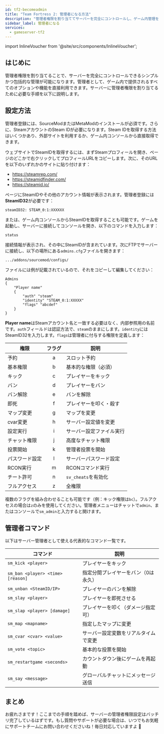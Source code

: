 ```yaml
---
id: tf2-becomeadmin
title: "Team Fortress 2: 管理者になる方法"
description: "管理者権限を割り当ててサーバーを完全にコントロールし、ゲーム内管理を強化する方法をチェック → 今すぐ詳しく見る"
sidebar_label: 管理者になる
services:
  - gameserver-tf2
---
```


import InlineVoucher from '@site/src/components/InlineVoucher';



## はじめに

管理者権限を割り当てることで、サーバーを完全にコントロールできるシンプルかつ包括的な管理が可能になります。管理者として、ゲーム内で提供されるすべてのオプションや機能を直接利用できます。サーバーに管理者権限を割り当てるために必要な手順を以下に説明します。

<InlineVoucher />



## 設定方法

管理者登録には、SourceModまたはMetaModのインストールが必須です。さらに、SteamアカウントのSteam IDが必要になります。Steam IDを取得する方法はいくつかあり、外部サイトを利用するか、ゲーム内コンソールから直接取得できます。


ウェブサイトでSteamIDを取得するには、まずSteamプロフィールを開き、ページのどこかで右クリックしてプロフィールURLをコピーします。次に、そのURLを以下のいずれかのサイトに貼り付けます：

- https://steamrep.com/
- https://steamidfinder.com/
- https://steamid.io/

ページにSteamIDやその他のアカウント情報が表示されます。管理者登録には**SteamID32**が必要です：

```
steamID32: STEAM_0:1:XXXXXX
```

または、ゲーム内コンソールからSteamIDを取得することも可能です。ゲームを起動し、サーバーに接続してコンソールを開き、以下のコマンドを入力します：

```
status
```

接続情報が表示され、その中にSteamIDが含まれています。次にFTPでサーバーに接続し、以下の場所にある`admins.cfg`ファイルを開きます：

```
.../addons/sourcemod/configs/
```

ファイルには例が記載されているので、それをコピーして編集してください：

```
Admins
{
	"Player name"
	{
		"auth" "steam"
		"identity" "STEAM_0:1:XXXXX"
		"flags" "abcdef"
	}
}
```

**Player name**はSteamアカウント名と一致する必要はなく、内部参照用の名前です。`auth`フィールドは認証方法で、`steam`のままにします。`identity`にはSteamID32を入力します。`flags`は管理者に付与する権限を定義します：

| 権限          | フラグ | 説明                     |
|---------------|:------:|--------------------------|
| 予約          | a      | スロット予約             |
| 基本権限      | b      | 基本的な権限（必須）     |
| キック        | c      | プレイヤーをキック       |
| バン          | d      | プレイヤーをバン         |
| バン解除      | e      | バンを解除               |
| 即死          | f      | プレイヤーを叩く・殺す   |
| マップ変更    | g      | マップを変更             |
| cvar変更      | h      | サーバー設定値を変更     |
| 設定実行      | i      | サーバー設定ファイル実行 |
| チャット権限  | j      | 高度なチャット権限       |
| 投票開始      | k      | 管理者投票を開始         |
| パスワード設定| l      | サーバーパスワード設定   |
| RCON実行      | m      | RCONコマンド実行         |
| チート許可    | n      | `sv_cheats`を有効化      |
| フルアクセス  | z      | 全権限                   |

複数のフラグを組み合わせることも可能です（例：キック権限は`bc`）。フルアクセスの場合は`z`のみを使用してください。管理者メニューはチャットで`admin`、またはコンソールで`sm_admin`と入力すると開けます。



## 管理者コマンド

以下はサーバー管理者として使える代表的なコマンド一覧です。

| コマンド                           | 説明                                   |
| --------------------------------- | ------------------------------------- |
| `sm_kick <player>`                | プレイヤーをキック                    |
| `sm_ban <player> <time> [reason]` | 指定分間プレイヤーをバン（0は永久）  |
| `sm_unban <SteamID/IP>`           | プレイヤーのバンを解除                |
| `sm_slay <player>`                | プレイヤーを即死させる                |
| `sm_slap <player> [damage]`       | プレイヤーを叩く（ダメージ指定可）   |
| `sm_map <mapname>`                | 指定したマップに変更                  |
| `sm_cvar <cvar> <value>`          | サーバー設定変数をリアルタイムで変更 |
| `sm_vote <topic>`                 | 基本的な投票を開始                    |
| `sm_restartgame <seconds>`        | カウントダウン後にゲームを再起動     |
| `sm_say <message>`                | グローバルチャットにメッセージ送信   |



## まとめ

お疲れさまです！ここまでの手順を踏めば、サーバーの管理者権限設定はバッチリ完了しているはずです。もし質問やサポートが必要な場合は、いつでもお気軽にサポートチームにお問い合わせくださいね！毎日対応していますよ 🙂 

<InlineVoucher />